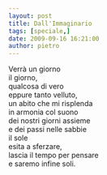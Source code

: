 ```yaml
---
layout: post
title: Dall'Immaginario
tags: [speciale,]
date: 2009-09-16 16:21:00
author: pietro
---
```

Verrà un giorno<br/>il giorno,<br/>qualcosa di vero<br/>eppure tanto velluto,<br/>un abito che mi risplenda<br/>in armonia col suono<br/>dei nostri giorni assieme<br/>e dei passi nelle sabbie<br/>il sole<br/>esita a sferzare,<br/>lascia il tempo per pensare<br/>e saremo infine soli.
